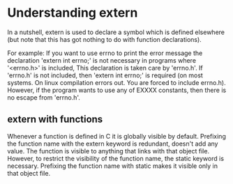 Understanding extern
====================

In a nutshell, extern is used to declare a symbol which is defined
elsewhere (but note that this has got nothing to do with function
declarations).

For example:
    If you want to use errno to print the error message the declaration 'extern
    int errno;' is not necessary in programs where '<errno.h>' is included, This
    declaration is taken care by 'errno.h'. If 'errno.h' is not included, then
    'extern int errno;' is required (on most systems. On linux compilation
    errors out. You are forced to include errno.h). However, if the program
    wants to use any of EXXXX constants, then there is no escape from 'errno.h'.

extern with functions
---------------------

Whenever a function is defined in C it is globally visible by default. Prefixing
the function name with the extern keyword is redundant, doesn't add any value.
The function is visible to anything that links with that object file. However,
to restrict the visibility of the function name, the static keyword is
necessary. Prefixing the function name with static makes it visible only in that
object file.

